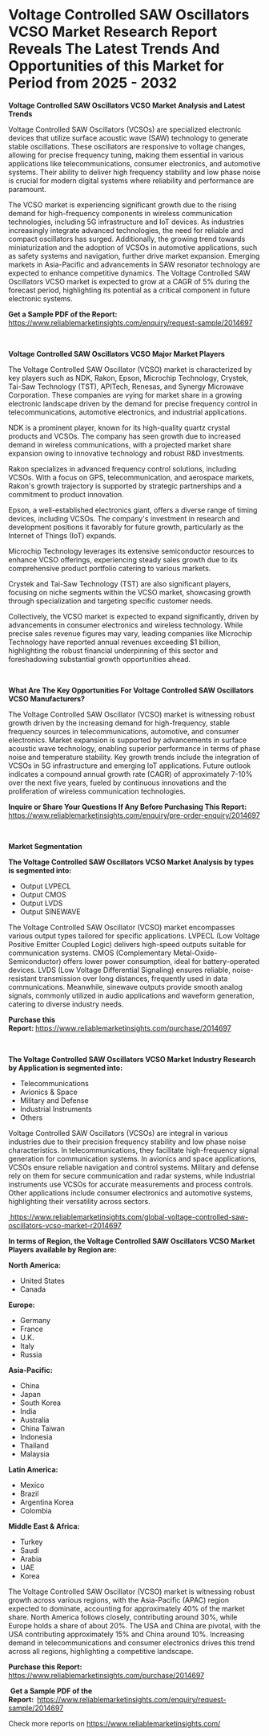 <p><h1>Voltage Controlled SAW Oscillators VCSO Market Research Report Reveals The Latest Trends And Opportunities of this Market for Period from 2025 - 2032</h1></p><p><strong>Voltage Controlled SAW Oscillators VCSO Market Analysis and Latest Trends</strong></p>
<p><p>Voltage Controlled SAW Oscillators (VCSOs) are specialized electronic devices that utilize surface acoustic wave (SAW) technology to generate stable oscillations. These oscillators are responsive to voltage changes, allowing for precise frequency tuning, making them essential in various applications like telecommunications, consumer electronics, and automotive systems. Their ability to deliver high frequency stability and low phase noise is crucial for modern digital systems where reliability and performance are paramount.</p><p>The VCSO market is experiencing significant growth due to the rising demand for high-frequency components in wireless communication technologies, including 5G infrastructure and IoT devices. As industries increasingly integrate advanced technologies, the need for reliable and compact oscillators has surged. Additionally, the growing trend towards miniaturization and the adoption of VCSOs in automotive applications, such as safety systems and navigation, further drive market expansion. Emerging markets in Asia-Pacific and advancements in SAW resonator technology are expected to enhance competitive dynamics. The Voltage Controlled SAW Oscillators VCSO market is expected to grow at a CAGR of 5% during the forecast period, highlighting its potential as a critical component in future electronic systems.</p></p>
<p><strong>Get a Sample PDF of the Report:&nbsp;</strong> <a href="https://www.reliablemarketinsights.com/enquiry/request-sample/2014697?utm_campaign=2538&utm_medium=2&utm_source=Github&utm_content=ia&utm_term=29032025&utm_id=voltage-controlled-saw-oscillators-vcso">https://www.reliablemarketinsights.com/enquiry/request-sample/2014697</a></p>
<p>&nbsp;</p>
<p><strong>Voltage Controlled SAW Oscillators VCSO Major Market Players</strong></p>
<p><p>The Voltage Controlled SAW Oscillator (VCSO) market is characterized by key players such as NDK, Rakon, Epson, Microchip Technology, Crystek, Tai-Saw Technology (TST), APITech, Renesas, and Synergy Microwave Corporation. These companies are vying for market share in a growing electronic landscape driven by the demand for precise frequency control in telecommunications, automotive electronics, and industrial applications.</p><p>NDK is a prominent player, known for its high-quality quartz crystal products and VCSOs. The company has seen growth due to increased demand in wireless communications, with a projected market share expansion owing to innovative technology and robust R&D investments.</p><p>Rakon specializes in advanced frequency control solutions, including VCSOs. With a focus on GPS, telecommunication, and aerospace markets, Rakon's growth trajectory is supported by strategic partnerships and a commitment to product innovation.</p><p>Epson, a well-established electronics giant, offers a diverse range of timing devices, including VCSOs. The company's investment in research and development positions it favorably for future growth, particularly as the Internet of Things (IoT) expands.</p><p>Microchip Technology leverages its extensive semiconductor resources to enhance VCSO offerings, experiencing steady sales growth due to its comprehensive product portfolio catering to various markets.</p><p>Crystek and Tai-Saw Technology (TST) are also significant players, focusing on niche segments within the VCSO market, showcasing growth through specialization and targeting specific customer needs.</p><p>Collectively, the VCSO market is expected to expand significantly, driven by advancements in consumer electronics and wireless technology. While precise sales revenue figures may vary, leading companies like Microchip Technology have reported annual revenues exceeding $1 billion, highlighting the robust financial underpinning of this sector and foreshadowing substantial growth opportunities ahead.</p></p>
<p>&nbsp;</p>
<p><strong>What Are The Key Opportunities For Voltage Controlled SAW Oscillators VCSO Manufacturers?</strong></p>
<p><p>The Voltage Controlled SAW Oscillator (VCSO) market is witnessing robust growth driven by the increasing demand for high-frequency, stable frequency sources in telecommunications, automotive, and consumer electronics. Market expansion is supported by advancements in surface acoustic wave technology, enabling superior performance in terms of phase noise and temperature stability. Key growth trends include the integration of VCSOs in 5G infrastructure and emerging IoT applications. Future outlook indicates a compound annual growth rate (CAGR) of approximately 7-10% over the next five years, fueled by continuous innovations and the proliferation of wireless communication technologies.</p></p>
<p><strong>Inquire or Share Your Questions If Any Before Purchasing This Report:</strong> <a href="https://www.reliablemarketinsights.com/enquiry/pre-order-enquiry/2014697?utm_campaign=2538&utm_medium=2&utm_source=Github&utm_content=ia&utm_term=29032025&utm_id=voltage-controlled-saw-oscillators-vcso">https://www.reliablemarketinsights.com/enquiry/pre-order-enquiry/2014697</a></p>
<p>&nbsp;</p>
<p><strong>Market Segmentation</strong></p>
<p><strong>The Voltage Controlled SAW Oscillators VCSO Market Analysis by types is segmented into:</strong></p>
<p><ul><li>Output LVPECL</li><li>Output CMOS</li><li>Output LVDS</li><li>Output SINEWAVE</li></ul></p>
<p><p>The Voltage Controlled SAW Oscillator (VCSO) market encompasses various output types tailored for specific applications. LVPECL (Low Voltage Positive Emitter Coupled Logic) delivers high-speed outputs suitable for communication systems. CMOS (Complementary Metal-Oxide-Semiconductor) offers lower power consumption, ideal for battery-operated devices. LVDS (Low Voltage Differential Signaling) ensures reliable, noise-resistant transmission over long distances, frequently used in data communications. Meanwhile, sinewave outputs provide smooth analog signals, commonly utilized in audio applications and waveform generation, catering to diverse industry needs.</p></p>
<p><strong>Purchase this Report:&nbsp;</strong><a href="https://www.reliablemarketinsights.com/purchase/2014697?utm_campaign=2538&utm_medium=2&utm_source=Github&utm_content=ia&utm_term=29032025&utm_id=voltage-controlled-saw-oscillators-vcso">https://www.reliablemarketinsights.com/purchase/2014697</a></p>
<p>&nbsp;</p>
<p><strong>The Voltage Controlled SAW Oscillators VCSO Market Industry Research by Application is segmented into:</strong></p>
<p><ul><li>Telecommunications</li><li>Avionics & Space</li><li>Military and Defense</li><li>Industrial Instruments</li><li>Others</li></ul></p>
<p><p>Voltage Controlled SAW Oscillators (VCSOs) are integral in various industries due to their precision frequency stability and low phase noise characteristics. In telecommunications, they facilitate high-frequency signal generation for communication systems. In avionics and space applications, VCSOs ensure reliable navigation and control systems. Military and defense rely on them for secure communication and radar systems, while industrial instruments use VCSOs for accurate measurements and process controls. Other applications include consumer electronics and automotive systems, highlighting their versatility across sectors.</p></p>
<p><a href="https://www.reliablemarketinsights.com/global-voltage-controlled-saw-oscillators-vcso-market-r2014697?utm_campaign=2538&utm_medium=2&utm_source=Github&utm_content=ia&utm_term=29032025&utm_id=voltage-controlled-saw-oscillators-vcso">&nbsp;https://www.reliablemarketinsights.com/global-voltage-controlled-saw-oscillators-vcso-market-r2014697</a></p>
<p><strong>In terms of Region, the Voltage Controlled SAW Oscillators VCSO Market Players available by Region are:</strong></p>
<p>
    <p> <strong> North America: </strong>
        <ul>
            <li>United States</li>
            <li>Canada</li>
        </ul>
        </p> 
    <p> <strong> Europe: </strong>
        <ul>
            <li>Germany</li>
            <li>France</li>
            <li>U.K.</li>
            <li>Italy</li>
            <li>Russia</li>
        </ul>
        </p> 
    <p> <strong> Asia-Pacific: </strong>
        <ul>
            <li>China</li>
            <li>Japan</li>
            <li>South Korea</li>
            <li>India</li>
            <li>Australia</li>
            <li>China Taiwan</li>
            <li>Indonesia</li>
            <li>Thailand</li>
            <li>Malaysia</li>
        </ul>
        </p> 
    <p> <strong> Latin America: </strong>
        <ul>
            <li>Mexico</li>
            <li>Brazil</li>
            <li>Argentina Korea</li>
            <li>Colombia</li>
        </ul>
        </p> 
    <p> <strong> Middle East & Africa: </strong>
        <ul>
            <li>Turkey</li>
            <li>Saudi</li>
            <li>Arabia</li>
            <li>UAE</li>
            <li>Korea</li>
        </ul>
    </p>
    </p>
<p><p>The Voltage Controlled SAW Oscillator (VCSO) market is witnessing robust growth across various regions, with the Asia-Pacific (APAC) region expected to dominate, accounting for approximately 40% of the market share. North America follows closely, contributing around 30%, while Europe holds a share of about 20%. The USA and China are pivotal, with the USA contributing approximately 15% and China around 10%. Increasing demand in telecommunications and consumer electronics drives this trend across all regions, highlighting a competitive landscape.</p></p>
<p><strong>Purchase this Report: </strong><a href="https://www.reliablemarketinsights.com/purchase/2014697?utm_campaign=2538&utm_medium=2&utm_source=Github&utm_content=ia&utm_term=29032025&utm_id=voltage-controlled-saw-oscillators-vcso">https://www.reliablemarketinsights.com/purchase/2014697</a></p>
<p>&nbsp;<strong>Get a Sample PDF of the Report:&nbsp;&nbsp;</strong><a href="https://www.reliablemarketinsights.com/enquiry/request-sample/2014697?utm_campaign=2538&utm_medium=2&utm_source=Github&utm_content=ia&utm_term=29032025&utm_id=voltage-controlled-saw-oscillators-vcso">https://www.reliablemarketinsights.com/enquiry/request-sample/2014697</a></p>
<p><strong></strong></p>
<p>Check more reports on <a href="https://www.reliablemarketinsights.com/?utm_campaign=2538&utm_medium=2&utm_source=Github&utm_content=ia&utm_term=29032025&utm_id=voltage-controlled-saw-oscillators-vcso">https://www.reliablemarketinsights.com/</a></p>